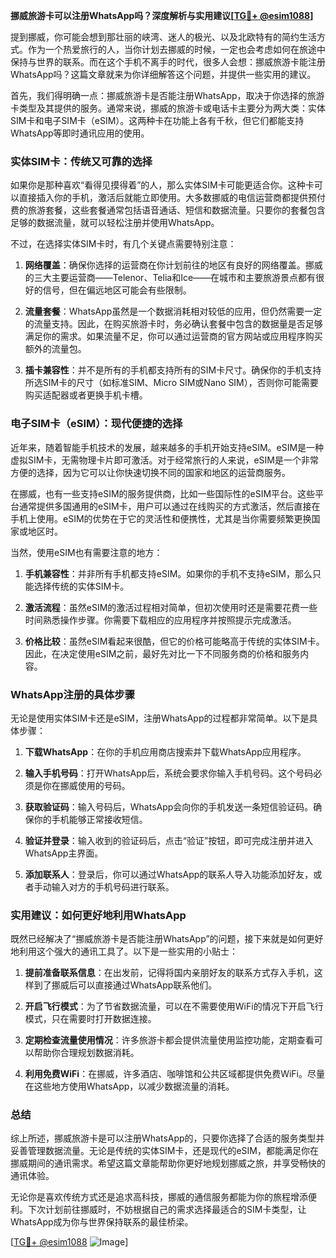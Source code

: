 **挪威旅游卡可以注册WhatsApp吗？深度解析与实用建议[[TG💪+ @esim1088](https://t.me/s/esim1088)]**

提到挪威，你可能会想到那壮丽的峡湾、迷人的极光、以及北欧特有的简约生活方式。作为一个热爱旅行的人，当你计划去挪威的时候，一定也会考虑如何在旅途中保持与世界的联系。而在这个手机不离手的时代，很多人会想：挪威旅游卡能注册WhatsApp吗？这篇文章就来为你详细解答这个问题，并提供一些实用的建议。

首先，我们得明确一点：挪威旅游卡是否能注册WhatsApp，取决于你选择的旅游卡类型及其提供的服务。通常来说，挪威的旅游卡或电话卡主要分为两大类：实体SIM卡和电子SIM卡（eSIM）。这两种卡在功能上各有千秋，但它们都能支持WhatsApp等即时通讯应用的使用。

### 实体SIM卡：传统又可靠的选择

如果你是那种喜欢“看得见摸得着”的人，那么实体SIM卡可能更适合你。这种卡可以直接插入你的手机，激活后就能立即使用。大多数挪威的电信运营商都提供预付费的旅游套餐，这些套餐通常包括语音通话、短信和数据流量。只要你的套餐包含足够的数据流量，就可以轻松注册并使用WhatsApp。

不过，在选择实体SIM卡时，有几个关键点需要特别注意：

1. **网络覆盖**：确保你选择的运营商在你计划前往的地区有良好的网络覆盖。挪威的三大主要运营商——Telenor、Telia和Ice——在城市和主要旅游景点都有很好的信号，但在偏远地区可能会有些限制。
   
2. **流量套餐**：WhatsApp虽然是一个数据消耗相对较低的应用，但仍然需要一定的流量支持。因此，在购买旅游卡时，务必确认套餐中包含的数据量是否足够满足你的需求。如果流量不足，你可以通过运营商的官方网站或应用程序购买额外的流量包。

3. **插卡兼容性**：并不是所有的手机都支持所有的SIM卡尺寸。确保你的手机支持所选SIM卡的尺寸（如标准SIM、Micro SIM或Nano SIM），否则你可能需要购买适配器或者更换手机卡槽。

### 电子SIM卡（eSIM）：现代便捷的选择

近年来，随着智能手机技术的发展，越来越多的手机开始支持eSIM。eSIM是一种虚拟SIM卡，无需物理卡片即可激活。对于经常旅行的人来说，eSIM是一个非常方便的选择，因为它可以让你快速切换不同的国家和地区的运营商服务。

在挪威，也有一些支持eSIM的服务提供商，比如一些国际性的eSIM平台。这些平台通常提供多国通用的eSIM卡，用户可以通过在线购买的方式激活，然后直接在手机上使用。eSIM的优势在于它的灵活性和便携性，尤其是当你需要频繁更换国家或地区时。

当然，使用eSIM也有需要注意的地方：

1. **手机兼容性**：并非所有手机都支持eSIM。如果你的手机不支持eSIM，那么只能选择传统的实体SIM卡。

2. **激活流程**：虽然eSIM的激活过程相对简单，但初次使用时还是需要花费一些时间熟悉操作步骤。你需要下载相应的应用程序并按照提示完成激活。

3. **价格比较**：虽然eSIM看起来很酷，但它的价格可能略高于传统的实体SIM卡。因此，在决定使用eSIM之前，最好先对比一下不同服务商的价格和服务内容。

### WhatsApp注册的具体步骤

无论是使用实体SIM卡还是eSIM，注册WhatsApp的过程都非常简单。以下是具体步骤：

1. **下载WhatsApp**：在你的手机应用商店搜索并下载WhatsApp应用程序。

2. **输入手机号码**：打开WhatsApp后，系统会要求你输入手机号码。这个号码必须是你在挪威使用的号码。

3. **获取验证码**：输入号码后，WhatsApp会向你的手机发送一条短信验证码。确保你的手机能够正常接收短信。

4. **验证并登录**：输入收到的验证码后，点击“验证”按钮，即可完成注册并进入WhatsApp主界面。

5. **添加联系人**：登录后，你可以通过WhatsApp的联系人导入功能添加好友，或者手动输入对方的手机号码进行联系。

### 实用建议：如何更好地利用WhatsApp

既然已经解决了“挪威旅游卡是否能注册WhatsApp”的问题，接下来就是如何更好地利用这个强大的通讯工具了。以下是一些实用的小贴士：

1. **提前准备联系信息**：在出发前，记得将国内亲朋好友的联系方式存入手机，这样到了挪威后可以直接通过WhatsApp联系他们。

2. **开启飞行模式**：为了节省数据流量，可以在不需要使用WiFi的情况下开启飞行模式，只在需要时打开数据连接。

3. **定期检查流量使用情况**：许多旅游卡都会提供流量使用监控功能，定期查看可以帮助你合理规划数据消耗。

4. **利用免费WiFi**：在挪威，许多酒店、咖啡馆和公共区域都提供免费WiFi。尽量在这些地方使用WhatsApp，以减少数据流量的消耗。

### 总结

综上所述，挪威旅游卡是可以注册WhatsApp的，只要你选择了合适的服务类型并妥善管理数据流量。无论是传统的实体SIM卡，还是现代的eSIM，都能满足你在挪威期间的通讯需求。希望这篇文章能帮助你更好地规划挪威之旅，并享受畅快的通讯体验。

无论你是喜欢传统方式还是追求高科技，挪威的通信服务都能为你的旅程增添便利。下次计划前往挪威时，不妨根据自己的需求选择最适合的SIM卡类型，让WhatsApp成为你与世界保持联系的最佳桥梁。

[[TG💪+ @esim1088](https://t.me/s/esim1088) ![Image](https://i.postimg.cc/4NQfJmqS/Snipaste-2025-05-13-00-14-12.png)]